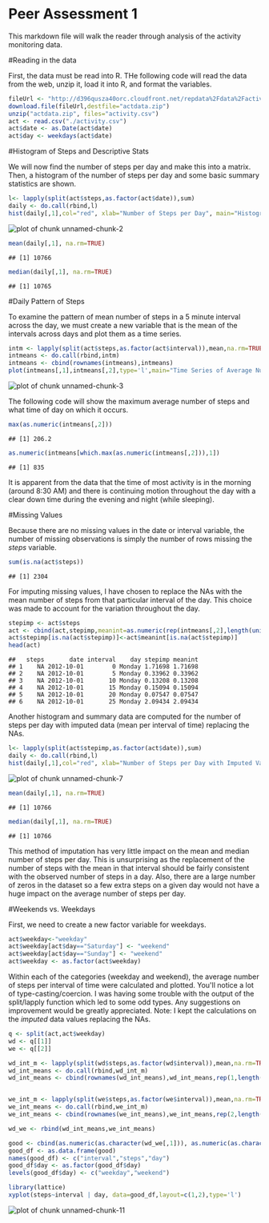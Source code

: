 Peer Assessment 1
=================

This markdown file will walk the reader through analysis of the activity monitoring data.

#Reading in the data

First, the data must be read into R.  THe following code will read the data from the web, unzip it, load it into R, and format the variables.


```r
fileUrl <- "http://d396qusza40orc.cloudfront.net/repdata%2Fdata%2Factivity.zip"
download.file(fileUrl,destfile="actdata.zip")
unzip("actdata.zip", files="activity.csv")
act <- read.csv("./activity.csv")
act$date <- as.Date(act$date)
act$day <- weekdays(act$date)
```

#Histogram of Steps and Descriptive Stats

We will now find the number of steps per day and make this into a matrix. Then, a histogram of the number of steps per day and some basic summary statistics are shown.


```r
l<- lapply(split(act$steps,as.factor(act$date)),sum)
daily <- do.call(rbind,l)
hist(daily[,1],col="red", xlab="Number of Steps per Day", main="Histogram of Number of Steps per Day")
```

![plot of chunk unnamed-chunk-2](figure/unnamed-chunk-2.png) 

```r
mean(daily[,1], na.rm=TRUE)
```

```
## [1] 10766
```

```r
median(daily[,1], na.rm=TRUE)
```

```
## [1] 10765
```


#Daily Pattern of Steps

To examine the pattern of mean number of steps in a 5 minute interval across the day, we must create a new variable that is the mean of the intervals across days and plot them as a time series.  


```r
intm <- lapply(split(act$steps,as.factor(act$interval)),mean,na.rm=TRUE)
intmeans <- do.call(rbind,intm)
intmeans <- cbind(rownames(intmeans),intmeans)
plot(intmeans[,1],intmeans[,2],type='l',main="Time Series of Average Number of Steps \nper 5 minute intervals Throughout the Day",xlab="Time of Day (Military Time)",ylab="Average Number of Steps")
```

![plot of chunk unnamed-chunk-3](figure/unnamed-chunk-3.png) 


The following code will show the maximum average number of steps and what time of day on which it occurs.




```r
max(as.numeric(intmeans[,2]))
```

```
## [1] 206.2
```

```r
as.numeric(intmeans[which.max(as.numeric(intmeans[,2])),1])
```

```
## [1] 835
```

It is apparent from the data that the time of most activity is in the morning (around 8:30 AM) and there is continuing motion throughout the day with a clear down time during the evening and night (while sleeping).


#Missing Values

Because there are no missing values in the date or interval variable, the number of missing observations is simply the number of rows missing the *steps* variable.


```r
sum(is.na(act$steps))
```

```
## [1] 2304
```

For imputing missing values, I have chosen to replace the NAs with the mean number of steps from that particular interval of the day.  This choice was made to account for the variation throughout the day. 


```r
stepimp <- act$steps
act <- cbind(act,stepimp,meanint=as.numeric(rep(intmeans[,2],length(unique(act$date))))) #Recall intmeans created above
act$stepimp[is.na(act$stepimp)]<-act$meanint[is.na(act$stepimp)]
head(act)
```

```
##   steps       date interval    day stepimp meanint
## 1    NA 2012-10-01        0 Monday 1.71698 1.71698
## 2    NA 2012-10-01        5 Monday 0.33962 0.33962
## 3    NA 2012-10-01       10 Monday 0.13208 0.13208
## 4    NA 2012-10-01       15 Monday 0.15094 0.15094
## 5    NA 2012-10-01       20 Monday 0.07547 0.07547
## 6    NA 2012-10-01       25 Monday 2.09434 2.09434
```


Another histogram and summary data are computed for the number of steps per day with imputed data (mean per interval of time) replacing the NAs.


```r
l<- lapply(split(act$stepimp,as.factor(act$date)),sum)
daily <- do.call(rbind,l)
hist(daily[,1],col="red", xlab="Number of Steps per Day with Imputed Values", main="Histogram of Number of Steps per Day")
```

![plot of chunk unnamed-chunk-7](figure/unnamed-chunk-7.png) 

```r
mean(daily[,1], na.rm=TRUE)
```

```
## [1] 10766
```

```r
median(daily[,1], na.rm=TRUE)
```

```
## [1] 10766
```

This method of imputation has very little impact on the mean and median number of steps per day.  This is unsurprising as the replacement of the number of steps with the mean in that interval should be fairly consistent with the observed number of steps in a day.  Also, there are a large number of zeros in the dataset so a few extra steps on a given day would not have a huge impact on the average number of steps per day.

#Weekends vs. Weekdays

First, we need to create a new factor variable for weekdays.


```r
act$weekday<-"weekday"
act$weekday[act$day=="Saturday"] <- "weekend"
act$weekday[act$day=="Sunday"] <- "weekend"
act$weekday <- as.factor(act$weekday)
```

Within each of the categories (weekday and weekend), the average number of steps per interval of time were calculated and plotted. You'll notice a lot of type-casting/coercion.  I was having some trouble with the output of the split/lapply function which led to some odd types.  Any suggestions on improvement would be greatly appreciated. Note: I kept the calculations on the *imputed* data values replacing the NAs.  


```r
q <- split(act,act$weekday)
wd <- q[[1]]
we <- q[[2]]
```


```r
wd_int_m <- lapply(split(wd$steps,as.factor(wd$interval)),mean,na.rm=TRUE)
wd_int_means <- do.call(rbind,wd_int_m)
wd_int_means <- cbind(rownames(wd_int_means),wd_int_means,rep(1,length(wd_int_means)))


we_int_m <- lapply(split(we$steps,as.factor(we$interval)),mean,na.rm=TRUE)
we_int_means <- do.call(rbind,we_int_m)
we_int_means <- cbind(rownames(we_int_means),we_int_means,rep(2,length(we_int_means)))
```



```r
wd_we <- rbind(wd_int_means,we_int_means)

good <- cbind(as.numeric(as.character(wd_we[,1])), as.numeric(as.character(wd_we[,2])), as.factor(as.character(wd_we[,3])))
good_df <- as.data.frame(good)
names(good_df) <- c("interval","steps","day") 
good_df$day <- as.factor(good_df$day)
levels(good_df$day) <- c("weekday","weekend")

library(lattice)
xyplot(steps~interval | day, data=good_df,layout=c(1,2),type='l')
```

![plot of chunk unnamed-chunk-11](figure/unnamed-chunk-11.png) 



